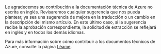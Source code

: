 Le agradecemos su contribución a la documentación técnica de Azure no escrita en inglés. Revisaremos cualquier sugerencia que nos pueda plantear, ya sea una sugerencia de mejora en la traducción o un cambio en la descripción del mismo artículo. En este último caso, si la sugerencia recibe la aprobación correspondiente, la solicitud de extracción se reflejará en inglés y en todos los demás idiomas.

Para más información sobre cómo contribuir a los documentos técnicos de Azure, consulte la página [Léame](README.md).

<!---HONumber=AcomDC_1125_2015-->